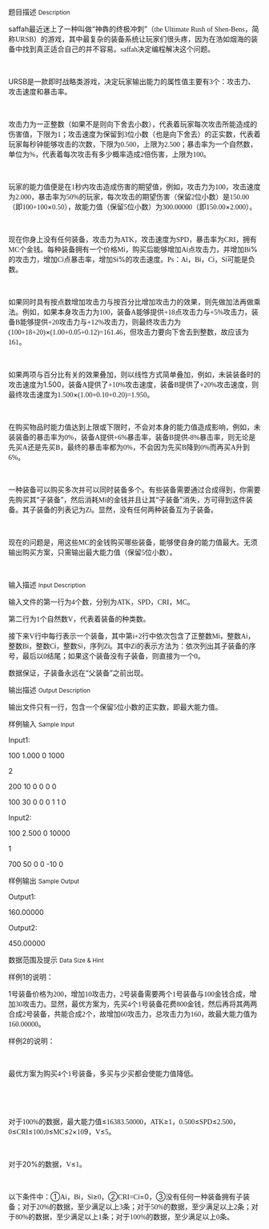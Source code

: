 <div class="panel panel-default">
<div class="area-title">
<span>
题目描述
<small>Description</small>
</span></div>
<div class="panel-body">

<p>saffah<span style="">最近迷上了一种叫做“神犇的终极冲刺”（</span><span style="font-family: 'Lucida Console';">the Ultimate Rush of Shen-Bens</span><span style="">，简称</span><span style="font-family: 'Lucida Console';">URSB</span><span style="">）的游戏，其中最复杂的装备系统让玩家们很头疼，因为在浩如烟海的装备中找到真正适合自己的并不容易。</span><span style="font-family: 'Lucida Console';">saffah</span><span style="">决定编程解决这个问题。</span></p>
<p> </p>
<p>URSB<span style="">是一款即时战略类游戏，决定玩家输出能力的属性值主要有</span><span style="font-family: 'Lucida Console';">3</span><span style="">个：攻击力、攻击速度和暴击率。</span></p>
<p> </p>
<p>攻击力为一正整数（如果不是则向下舍去小数），代表着玩家每次攻击所能造成的伤害值，下限为<span style="font-family: 'Lucida Console';">1</span>；攻击速度为保留到<span style="font-family: 'Lucida Console';">3</span><span style="">位小数（也是</span>向下舍去）的正实数，代表着玩家每秒钟能够攻击的次数，下限为<span style="font-family: 'Lucida Console';">0.500</span><span style="">，上限为</span><span style="font-family: 'Lucida Console';">2.500</span><span style="">；暴击率为一个</span>自然数，单位为<span style="font-family: 'Lucida Console';">%</span>，代表着每次攻击有多少概率造成<span style="font-family: 'Lucida Console';">2</span><span style="">倍伤害，上限为</span><span style="font-family: 'Lucida Console';">100</span><span style="">。</span></p>
<p> </p>
<p>玩家的能力值便是在<span style="font-family: 'Lucida Console';">1</span><span style="">秒内攻击造成伤害的期望值，例如，攻击力为</span><span style="font-family: 'Lucida Console';">100</span><span style="">，攻击速度为</span><span style="font-family: 'Lucida Console';">2.000</span><span style="">，暴击率为</span><span style="font-family: 'Lucida Console';">50%</span><span style="">的玩家，每次攻击的期望伤害（</span>保留<span style="font-family: 'Lucida Console';">2</span><span style="">位小数</span>）是<span style="font-family: 'Lucida Console';">150.00</span><span style="">（即</span><span style="font-family: 'Lucida Console';">100+100</span><span style="">×</span><span style="font-family: 'Lucida Console';">0.50</span><span style="">），故能力值（</span>保留<span style="font-family: 'Lucida Console';">5</span><span style="">位小数</span>）为<span style="font-family: 'Lucida Console';">300.00000</span><span style="">（即</span><span style="font-family: 'Lucida Console';">150.00</span><span style="">×</span><span style="font-family: 'Lucida Console';">2.000</span><span style="">）。</span></p>
<p> </p>
<p>现在你身上没有任何装备，攻击力为<span style="font-family: 'Lucida Console';">ATK</span><span style="">，攻击速度为</span><span style="font-family: 'Lucida Console';">SPD</span><span style="">，暴击率为</span><span style="font-family: 'Lucida Console';">CRI</span><span style="">，拥有</span><span style="font-family: 'Lucida Console';">MC</span><span style="">个金钱。每种装备拥有一个价格</span><span style="font-family: 'Lucida Console';">M</span>i，购买后能够增加<span style="font-family: 'Lucida Console';">A</span>i点攻击力，并增加<span style="font-family: 'Lucida Console';">B</span>i%<span style="">的攻击力，增加</span><span style="font-family: 'Lucida Console';">C</span>i点暴击率，增加<span style="font-family: 'Lucida Console';">S</span>i%<span style="">的攻击速度。</span><span style="font-family: 'Lucida Console';">Ps</span><span style="">：</span><span style="font-family: 'Lucida Console';">A</span>i，<span style="font-family: 'Lucida Console';">B</span>i，<span style="font-family: 'Lucida Console';">C</span>i，<span style="font-family: 'Lucida Console';">S</span>i可能是负数。</p>
<p> </p>
<p>如果同时具有按点数增加攻击力与按百分比增加攻击力的效果，则先做加法再做乘法。例如，如果本身攻击力为<span style="font-family: 'Lucida Console';">100</span><span style="">，装备</span><span style="font-family: 'Lucida Console';">A</span><span style="">能够提供</span><span style="font-family: 'Lucida Console';">+18</span><span style="">点攻击力与</span><span style="font-family: 'Lucida Console';">+5%</span><span style="">攻击力，装备</span><span style="font-family: 'Lucida Console';">B</span><span style="">能够提供</span><span style="font-family: 'Lucida Console';">+20</span><span style="">攻击力与</span><span style="font-family: 'Lucida Console';">+12%</span><span style="">攻击力，则最终攻击力为</span><span style="font-family: 'Lucida Console';">(100+18+20)</span><span style="">×</span><span style="font-family: 'Lucida Console';">(1.00+0.05+0.12)=161.46</span><span style="">，但攻击力要向下舍去到整数，故应该为</span><span style="font-family: 'Lucida Console';">161</span><span style="">。</span></p>
<p> </p>
<p>如果两项与百分比有关的效果叠加，则以线性方式简单叠加，例如，未装装备时的攻击速度为1.500<span style="">，装备</span><span style="font-family: 'Lucida Console';">A</span><span style="">提供了</span><span style="font-family: 'Lucida Console';">+10%</span><span style="">攻击速度，装备</span><span style="font-family: 'Lucida Console';">B</span><span style="">提供了</span><span style="font-family: 'Lucida Console';">+20%</span><span style="">攻击速度，则最终攻击速度为</span><span style="font-family: 'Lucida Console';">1.500</span><span style="">×</span><span style="font-family: 'Lucida Console';">(1.00+0.10+0.20)=1.950</span><span style="">。</span></p>
<p> </p>
<p>在购买物品时能力值达到上限或下限时，不会对本身的能力值造成影响，例如，未装装备的暴击率为<span style="font-family: 'Lucida Console';">0%</span><span style="">，装备</span><span style="font-family: 'Lucida Console';">A</span><span style="">提供</span><span style="font-family: 'Lucida Console';">+6%</span><span style="">暴击率，装备</span><span style="font-family: 'Lucida Console';">B</span><span style="">提供</span><span style="font-family: 'Lucida Console';">-8%</span><span style="">暴击率，则无论是先买</span><span style="font-family: 'Lucida Console';">A</span><span style="">还是先买</span><span style="font-family: 'Lucida Console';">B</span><span style="">，最终的暴击率都为</span><span style="font-family: 'Lucida Console';">0%</span><span style="">，</span>不会因为先买<span style="font-family: 'Lucida Console';">B</span><span style="">降到</span><span style="font-family: 'Lucida Console';">0%</span><span style="">而再买</span><span style="font-family: 'Lucida Console';">A</span><span style="">升到</span><span style="font-family: 'Lucida Console';">6%</span><span style="">。</span></p>
<p> </p>
<p>一种装备可以购买多次并可以同时装备多个。有些装备需要通过合成得到，你需要先购买其“子装备”，然后消耗<span style="font-family: 'Lucida Console';">M</span>i的金钱并且让其“子装备”消失，方可得到这件装备。其子装备的列表记为<span style="font-family: 'Lucida Console';">Z</span>i。显然，没有任何两种装备互为子装备。</p>
<p> </p>
<p>现在的问题是，用这些<span style="font-family: 'Lucida Console';">MC</span><span style="">的金钱购买哪些装备，能够使自身的能力值最大。无须输出购买方案，只需输出最大能力值（保留</span><span style="font-family: 'Lucida Console';">5</span><span style="">位小数）。</span></p>
<p><span style=""><br></span></p>

</div>
</div>

<div class="panel panel-default">
<div class="area-title">
<span>
输入描述
<small>Input Description</small>
</span></div>
<div class="panel-body">
<p>输入文件的第一行为<span style="font-family: 'Lucida Console';">4</span><span style="">个数，分别为</span><span style="font-family: 'Lucida Console';">ATK</span><span style="">，</span><span style="font-family: 'Lucida Console';">SPD</span><span style="">，</span><span style="font-family: 'Lucida Console';">CRI</span><span style="">，</span><span style="font-family: 'Lucida Console';">MC</span><span style="">。</span></p>
<p>第二行为<span style="font-family: 'Lucida Console';">1</span><span style="">个自然数</span><span style="font-family: 'Lucida Console';">V</span><span style="">，代表着装备的种类数。</span></p>
<p>接下来<span style="font-family: 'Lucida Console';">V</span><span style="">行中每行表示一个装备，其中第</span><span style="font-family: 'Lucida Console';">i+2</span><span style="">行中依次包含了正整数</span><span style="font-family: 'Lucida Console';">M</span>i，整数<span style="font-family: 'Lucida Console';">A</span>i，整数<span style="font-family: 'Lucida Console';">B</span>i，整数<span style="font-family: 'Lucida Console';">C</span>i，整数<span style="font-family: 'Lucida Console';">S</span>i，序列<span style="font-family: 'Lucida Console';">Z</span>i。其中<span style="font-family: 'Lucida Console';">Z</span>i的表示方法为：依次列出其子装备的序号，最后以<span style="font-family: 'Lucida Console';">0</span><span style="">结尾；如果这个装备没有子装备，则直接为一个</span><span style="font-family: 'Lucida Console';">0</span><span style="">。</span></p>
<p>数据保证，子装备永远在“父装备”之前出现。</p>

</div>
</div>
<div  class="panel panel-default">
<div class="area-title">
<span>
输出描述
<small>Output Description</small>
</span></div>
<div class="panel-body">

<p class="p0">输出文件只有一行，包含一个保留<span style="font-family: 'Lucida Console';">5</span><span style="font-family: 宋体;">位小数的正实数，即最大能力值。</span></p>

</div>
</div>


<div class="panel panel-default">
<div class="area-title">
<span>
样例输入
<small>Sample Input</small>
</span></div>
<div class="panel-body">
<p>Input1:</p>
<p>100 1.000 0 1000</p>
<p>2</p>
<p>200 10 0 0 0 0</p>
<p>100 30 0 0 0 1 1 0</p>
<p>Input2:</p>
<p>100 2.500 0 10000</p>
<p>1</p>
<p>700 50 0 0 -10 0</p>

</div>
</div>

<div class="panel panel-default">
<div class="area-title">
<span>
样例输出
<small>Sample Output</small>
</span></div>
<div class="panel-body">
<p>Output1:</p>
<p>160.00000</p>
<p>Output2:</p>
<p>450.00000</p>

</div>
</div>

<div class="panel panel-default">
<div class="area-title">
<span>
数据范围及提示
<small>Data Size & Hint</small>
</span></div>
<div class="panel-body">
<p>样例1的说明：</p>
<p>1<span style="">号装备价格为</span><span style="font-family: 'Lucida Console';">200</span><span style="">，增加</span><span style="font-family: 'Lucida Console';">10</span><span style="">攻击力，</span><span style="font-family: 'Lucida Console';">2</span><span style="">号装备需要两个</span><span style="font-family: 'Lucida Console';">1</span><span style="">号装备与</span><span style="font-family: 'Lucida Console';">100</span><span style="">金钱合成，增加</span><span style="font-family: 'Lucida Console';">30</span><span style="">攻击力。显然，最优方案为，先买</span><span style="font-family: 'Lucida Console';">4</span><span style="">个</span><span style="font-family: 'Lucida Console';">1</span><span style="">号装备花费</span><span style="font-family: 'Lucida Console';">800</span><span style="">金钱，然后再将其两两合成</span><span style="font-family: 'Lucida Console';">2</span><span style="">号装备，共能合成</span><span style="font-family: 'Lucida Console';">2</span><span style="">个，故增加</span><span style="font-family: 'Lucida Console';">60</span><span style="">攻击力，总攻击力为</span><span style="font-family: 'Lucida Console';">160</span><span style="">，故最大能力值为</span><span style="font-family: 'Lucida Console';">160.00000</span><span style="">。</span></p>
<p><span style="">样例2的说明：</span></p>
<p> </p>
<p>最优方案为购买<span style="font-family: 'Lucida Console';">4</span><span style="">个</span><span style="font-family: 'Lucida Console';">1</span><span style="">号装备，多买与少买都会使能力值降低。</span></p>
<p><span style=""><br></span></p>
<p> </p>
<p>对于<span style="font-family: 'Lucida Console';">100%</span><span style="">的数据，最大能力值≤</span><span style="font-family: 'Lucida Console';">16383.50000</span><span style="">，</span><span style="font-family: 'Lucida Console';">ATK</span><span style="">≥</span><span style="font-family: 'Lucida Console';">1</span><span style="">，</span><span style="font-family: 'Lucida Console';">0.500</span><span style="">≤</span><span style="font-family: 'Lucida Console';">SPD</span><span style="">≤</span><span style="font-family: 'Lucida Console';">2.500</span><span style="">，</span><span style="font-family: 'Lucida Console';">0</span><span style="">≤</span><span style="font-family: 'Lucida Console';">CRI</span><span style="">≤</span><span style="font-family: 'Lucida Console';">100,0</span><span style="">≤</span><span style="font-family: 'Lucida Console';">MC</span><span style="">≤</span><span style="font-family: 'Lucida Console';">2</span><span style="">×</span><span style="font-family: 'Lucida Console';">10</span>9，<span style="font-family: 'Lucida Console';">V</span><span style="">≤</span><span style="font-family: 'Lucida Console';">5</span><span style="">。</span></p>
<p> </p>
<p>对于20%<span style="">的数据，</span><span style="font-family: 'Lucida Console';">V</span><span style="">≤</span><span style="font-family: 'Lucida Console';">1</span><span style="">。</span></p>
<p> </p>
<p>以下条件中：①<span style="font-family: 'Lucida Console';">A</span>i，<span style="font-family: 'Lucida Console';">B</span>i，<span style="font-family: 'Lucida Console';">S</span>i≥<span style="font-family: 'Lucida Console';">0</span><span style="">，②</span><span style="font-family: 'Lucida Console';">CRI=C</span>i=0<span style="">，③没有任何一种装备拥有子装备；对于</span><span style="font-family: 'Lucida Console';">20%</span><span style="">的数据，至少满足以上</span><span style="font-family: 'Lucida Console';">3</span><span style="">条；对于</span><span style="font-family: 'Lucida Console';">50%</span><span style="">的数据，至少满足以上</span><span style="font-family: 'Lucida Console';">2</span><span style="">条；对于</span><span style="font-family: 'Lucida Console';">80%</span><span style="">的数据，至少满足以上</span><span style="font-family: 'Lucida Console';">1</span><span style="">条；对于</span><span style="font-family: 'Lucida Console';">100%</span><span style="">的数据，至少满足以上</span><span style="font-family: 'Lucida Console';">0</span><span style="">条。</span></p>
<p><span style=""><br></span></p>
</div>
</div>